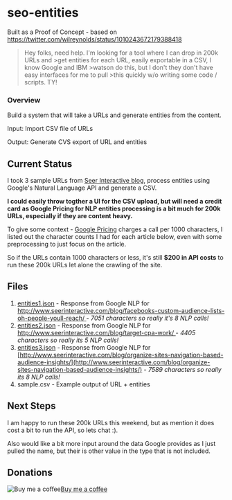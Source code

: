 # seo-entities
Built as a Proof of Concept - based on https://twitter.com/wilreynolds/status/1010243672179388418

>Hey folks, need help. I'm looking for a tool where I can drop in 200k URLs and >get entities for each URL, easily exportable in a CSV, I know Google and IBM >watson do this, but I don't they don't have easy interfaces for me to pull >this quickly w/o writing some code / scripts. TY!

### Overview

Build a system that will take a URLs and generate entities from the content.

Input: Import CSV file of URLs

Output: Generate CVS export of URL and entities

## Current Status

I took 3 sample URLs from [Seer Interactive blog](http://www.seerinteractive.com/blog/), process entities using Google's Natural Language API and generate a CSV.

**I could easily throw togther a UI for the CSV upload, but will need a credit card as Google Pricing for NLP entities processing is a bit much for 200k URLs, especially if they are content heavy.**

To give some context - [Google Pricing](https://cloud.google.com/natural-language/pricing) charges a call per 1000 characters, I listed out the character counts I had for each article below, even with some preprocessing to just focus on the article.   

So if the URLs contain 1000 characters or less, it's still **$200 in API costs** to run these 200k URLs let alone the crawling of the site.

## Files
1. [entities1.json](entities1.json) - Response from Google NLP for [http://www.seerinteractive.com/blog/facebooks-custom-audience-lists-oh-people-youll-reach/
](http://www.seerinteractive.com/blog/facebooks-custom-audience-lists-oh-people-youll-reach/) - *7051 characters so really it's 8 NLP calls!*
2. [entities2.json](entities2.json) - Response from Google NLP for [http://www.seerinteractive.com/blog/target-cpa-work/
](http://www.seerinteractive.com/blog/target-cpa-work/) - *4405 characters so really its 5 NLP calls!*
3. [entities3.json](entities3.json) - Response from Google NLP for [http://www.seerinteractive.com/blog/organize-sites-navigation-based-audience-insights/](http://www.seerinteractive.com/blog/organize-sites-navigation-based-audience-insights/) - *7589 characters so really its 8 NLP calls!*
4. sample.csv - Example output of URL + entities


## Next Steps

I am happy to run these 200k URLs this weekend, but as mention it does cost a bit to run the API, so lets chat :).

Also would like a bit more input around the data Google provides as I just pulled the name, but their is other value in the type that is not included.



## Donations

![Buy me a coffee](https://www.buymeacoffee.com/assets/img/BMC-btn-logo.svg)[Buy me a coffee](https://www.buymeacoffee.com/johnmurch)
